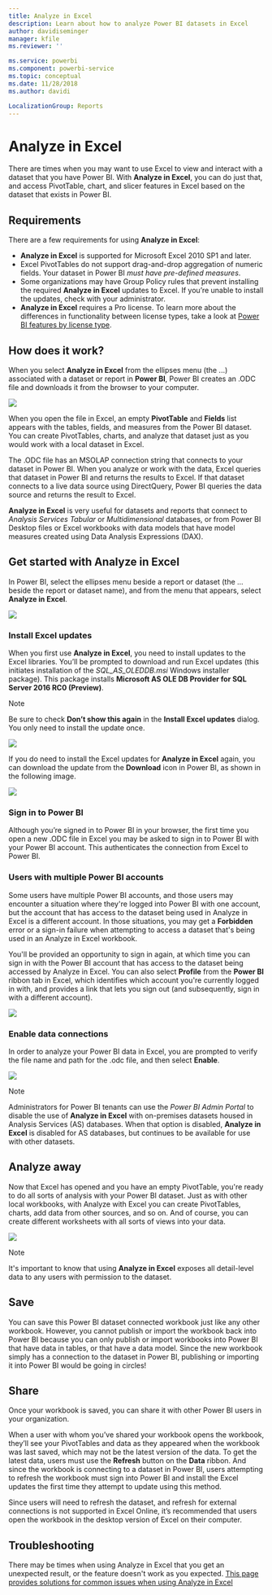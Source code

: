 ```yaml
---
title: Analyze in Excel
description: Learn about how to analyze Power BI datasets in Excel
author: davidiseminger
manager: kfile
ms.reviewer: ''

ms.service: powerbi
ms.component: powerbi-service
ms.topic: conceptual
ms.date: 11/28/2018
ms.author: davidi

LocalizationGroup: Reports
---
```

# Analyze in Excel
There are times when you may want to use Excel to view and interact with a dataset that you have Power BI. With **Analyze in Excel**, you can do just that, and access PivotTable, chart, and slicer features in Excel based on the dataset that exists in Power BI.

## Requirements
There are a few requirements for using **Analyze in Excel**:

* **Analyze in Excel** is supported for Microsoft Excel 2010 SP1 and later.
* Excel PivotTables do not support drag-and-drop aggregation of numeric fields. Your dataset in Power BI *must have pre-defined measures*.
* Some organizations may have Group Policy rules that prevent installing the required **Analyze in Excel** updates to Excel. If you’re unable to install the updates, check with your administrator.
* **Analyze in Excel** requires a Pro license. To learn more about the differences in functionality between license types, take a look at [Power BI features by license type](service-features-license-type.md). 

## How does it work?
When you select **Analyze in Excel** from the ellipses menu (the ...) associated with a dataset or report in **Power BI**, Power BI creates an .ODC file and downloads it from the browser to your computer.

![](media/service-analyze-in-excel/power-bi-analyze-in-excel.png)

When you open the file in Excel, an empty **PivotTable** and **Fields** list appears with the tables, fields, and measures from the Power BI dataset. You can create PivotTables, charts, and analyze that dataset just as you would work with a local dataset in Excel.

The .ODC file has an MSOLAP connection string that connects to your dataset in Power BI. When you analyze or work with the data, Excel queries that dataset in Power BI and returns the results to Excel. If that dataset connects to a live data source using DirectQuery, Power BI queries the data source and returns the result to Excel.

**Analyze in Excel** is very useful for datasets and reports that connect to *Analysis Services Tabular* or *Multidimensional* databases, or from Power BI Desktop files or Excel workbooks with data models that have model measures created using Data Analysis Expressions (DAX).

## Get started with Analyze in Excel
In Power BI, select the ellipses menu beside a report or dataset (the ... beside the report or dataset name), and from the menu that appears, select **Analyze in Excel**.

![](media/service-analyze-in-excel/power-bi-analyze-menu.png)

### Install Excel updates
When you first use **Analyze in Excel**, you need to install updates to the Excel libraries. You’ll be prompted to download and run Excel updates (this initiates installation of the *SQL_AS_OLEDDB.msi* Windows installer package). This package installs **Microsoft AS OLE DB Provider for SQL Server 2016 RC0 (Preview)**.

> [!NOTE]
> Be sure to check **Don’t show this again** in the **Install Excel updates** dialog. You only need to install the update once.
> 
> 

![](media/service-analyze-in-excel/pbi_anlz_excel_dontshow.png)

If you do need to install the Excel updates for **Analyze in Excel** again, you can download the update from the **Download** icon in Power BI, as shown in the following image.

![](media/service-analyze-in-excel/pbi_anlz_excel_download_again.png)

### Sign in to Power BI
Although you’re signed in to Power BI in your browser, the first time you open a new .ODC file in Excel you may be asked to sign in to Power BI with your Power BI account. This authenticates the connection from Excel to Power BI.

### Users with multiple Power BI accounts
Some users have multiple Power BI accounts, and those users may encounter a situation where they're logged into Power BI with one account, but the account that has access to the dataset being used in Analyze in Excel is a different account. In those situations, you may get a **Forbidden** error or a sign-in failure when attempting to access a dataset that's being used in an Analyze in Excel workbook.

You'll be provided an opportunity to sign in again, at which time you can sign in with the Power BI account that has access to the dataset being accessed by Analyze in Excel. You can also select **Profile** from the **Power BI** ribbon tab in Excel, which identifies which account you're currently logged in with, and provides a link that lets you sign out (and subsequently, sign in with a different account).

![](media/service-analyze-in-excel/pbi_anlz_excel_profile.png)

### Enable data connections
In order to analyze your Power BI data in Excel, you are prompted to verify the file name and path for the .odc file, and then select **Enable**.

![](media/service-analyze-in-excel/pbi_anlz_excel_enable.png)

> [!NOTE]
> Administrators for Power BI tenants can use the *Power BI Admin Portal* to disable the use of **Analyze in Excel** with on-premises datasets housed in Analysis Services (AS) databases. When that option is disabled, **Analyze in Excel** is disabled for AS databases, but continues to be available for use with other datasets.
> 
> 

## Analyze away
Now that Excel has opened and you have an empty PivotTable, you're ready to do all sorts of analysis with your Power BI dataset. Just as with other local workbooks, with Analyze with Excel you can create PivotTables, charts, add data from other sources, and so on. And of course, you can create different worksheets with all sorts of views into your data.

![](media/service-analyze-in-excel/pbi_anlz_excel_chart.png)

> [!NOTE]
> It's important to know that using **Analyze in Excel** exposes all detail-level data to any users with permission to the dataset.
> 
> 

## Save
You can save this Power BI dataset connected workbook just like any other workbook. However, you cannot publish or import the workbook back into Power BI because you can only publish or import workbooks into Power BI that have data in tables, or that have a data model. Since the new workbook simply has a connection to the dataset in Power BI, publishing or importing it into Power BI would be going in circles!

## Share
Once your workbook is saved, you can share it with other Power BI users in your organization.

When a user with whom you’ve shared your workbook opens the workbook, they’ll see your PivotTables and data as they appeared when the workbook was last saved, which may not be the latest version of the data. To get the latest data, users must use the **Refresh** button on the **Data** ribbon. And since the workbook is connecting to a dataset in Power BI, users attempting to refresh the workbook must sign into Power BI and install the Excel updates the first time they attempt to update using this method.

Since users will need to refresh the dataset, and refresh for external connections is not supported in Excel Online, it’s recommended that users open the workbook in the desktop version of Excel on their computer.

## Troubleshooting
There may be times when using Analyze in Excel that you get an unexpected result, or the feature doesn't work as you expected. [This page provides solutions for common issues when using Analyze in Excel](desktop-troubleshooting-analyze-in-excel.md)